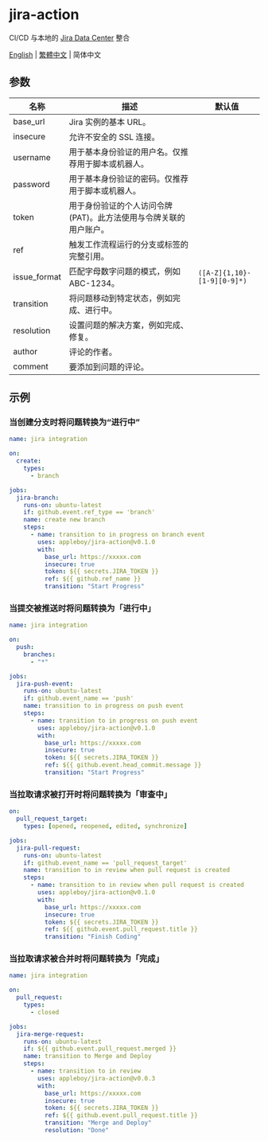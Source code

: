 # jira-action

CI/CD 与本地的 [Jira Data Center][1] 整合

[1]: https://www.atlassian.com/software/jira/data-center

[English](./README.md) | [繁體中文](./README.zh-tw.md) | 简体中文

## 参数

| 名称         | 描述                                                               | 默认值                      |
| ------------ | ------------------------------------------------------------------ | --------------------------- |
| base_url     | Jira 实例的基本 URL。                                              |                             |
| insecure     | 允许不安全的 SSL 连接。                                            |                             |
| username     | 用于基本身份验证的用户名。仅推荐用于脚本或机器人。                 |                             |
| password     | 用于基本身份验证的密码。仅推荐用于脚本或机器人。                   |                             |
| token        | 用于身份验证的个人访问令牌 (PAT)。此方法使用与令牌关联的用户账户。 |                             |
| ref          | 触发工作流程运行的分支或标签的完整引用。                           |                             |
| issue_format | 匹配字母数字问题的模式，例如 ABC-1234。                            | `([A-Z]{1,10}-[1-9][0-9]*)` |
| transition   | 将问题移动到特定状态，例如完成、进行中。                           |                             |
| resolution   | 设置问题的解决方案，例如完成、修复。                               |                             |
| author       | 评论的作者。                                                       |                             |
| comment      | 要添加到问题的评论。                                               |                             |

## 示例

### 当创建分支时将问题转换为“进行中”

```yaml
name: jira integration

on:
  create:
    types:
      - branch

jobs:
  jira-branch:
    runs-on: ubuntu-latest
    if: github.event.ref_type == 'branch'
    name: create new branch
    steps:
      - name: transition to in progress on branch event
        uses: appleboy/jira-action@v0.1.0
        with:
          base_url: https://xxxxx.com
          insecure: true
          token: ${{ secrets.JIRA_TOKEN }}
          ref: ${{ github.ref_name }}
          transition: "Start Progress"
```

### 当提交被推送时将问题转换为「进行中」

```yaml
name: jira integration

on:
  push:
    branches:
      - "*"

jobs:
  jira-push-event:
    runs-on: ubuntu-latest
    if: github.event_name == 'push'
    name: transition to in progress on push event
    steps:
      - name: transition to in progress on push event
        uses: appleboy/jira-action@v0.1.0
        with:
          base_url: https://xxxxx.com
          insecure: true
          token: ${{ secrets.JIRA_TOKEN }}
          ref: ${{ github.event.head_commit.message }}
          transition: "Start Progress"
```

### 当拉取请求被打开时将问题转换为「审查中」

```yaml
on:
  pull_request_target:
    types: [opened, reopened, edited, synchronize]

jobs:
  jira-pull-request:
    runs-on: ubuntu-latest
    if: github.event_name == 'pull_request_target'
    name: transition to in review when pull request is created
    steps:
      - name: transition to in review when pull request is created
        uses: appleboy/jira-action@v0.1.0
        with:
          base_url: https://xxxxx.com
          insecure: true
          token: ${{ secrets.JIRA_TOKEN }}
          ref: ${{ github.event.pull_request.title }}
          transition: "Finish Coding"
```

### 当拉取请求被合并时将问题转换为「完成」

```yaml
name: jira integration

on:
  pull_request:
    types:
      - closed

jobs:
  jira-merge-request:
    runs-on: ubuntu-latest
    if: ${{ github.event.pull_request.merged }}
    name: transition to Merge and Deploy
    steps:
      - name: transition to in review
        uses: appleboy/jira-action@v0.0.3
        with:
          base_url: https://xxxxx.com
          insecure: true
          token: ${{ secrets.JIRA_TOKEN }}
          ref: ${{ github.event.pull_request.title }}
          transition: "Merge and Deploy"
          resolution: "Done"
```
